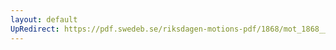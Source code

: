 ```yaml
---
layout: default
UpRedirect: https://pdf.swedeb.se/riksdagen-motions-pdf/1868/mot_1868__ak__00075/mot_1868__ak__00075_001.pdf
---
```

